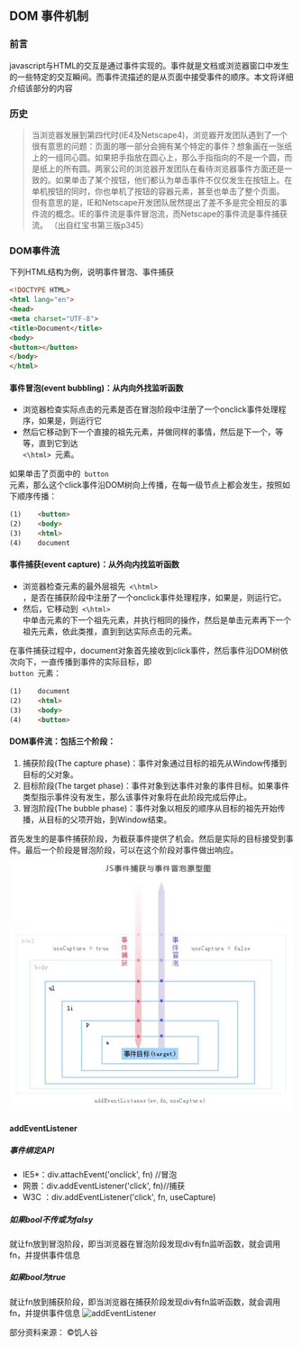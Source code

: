 ## DOM 事件机制
### 前言
javascript与HTML的交互是通过事件实现的。事件就是文档或浏览器窗口中发生的一些特定的交互瞬间。而事件流描述的是从页面中接受事件的顺序。本文将详细介绍该部分的内容
### 历史
> 当浏览器发展到第四代时(IE4及Netscape4)，浏览器开发团队遇到了一个很有意思的问题：页面的哪一部分会拥有某个特定的事件？想象画在一张纸上的一组同心圆。如果把手指放在圆心上，那么手指指向的不是一个圆，而是纸上的所有圆。两家公司的浏览器开发团队在看待浏览器事件方面还是一致的。如果单击了某个按钮，他们都认为单击事件不仅仅发生在按钮上。在单机按钮的同时，你也单机了按钮的容器元素，甚至也单击了整个页面。 
> 但有意思的是，IE和Netscape开发团队居然提出了差不多是完全相反的事件流的概念。IE的事件流是事件冒泡流，而Netscape的事件流是事件捕获流。
> （出自红宝书第三版p345）

### DOM事件流
下列HTML结构为例，说明事件冒泡、事件捕获
```html
<!DOCTYPE HTML>
<html lang="en">
<head>
<meta charset="UTF-8">
<title>Document</title>
<body>
<button></button>
</body>    
</html>
```
#### 事件冒泡(event bubbling)：从内向外找监听函数
* 浏览器检查实际点击的元素是否在冒泡阶段中注册了一个onclick事件处理程序，如果是，则运行它
* 然后它移动到下一个直接的祖先元素，并做同样的事情，然后是下一个，等等，直到它到达<code> <\html> </code>元素。

如果单击了页面中的<code> button </code>元素，那么这个click事件沿DOM树向上传播，在每一级节点上都会发生，按照如下顺序传播：
```html
(1)    <button>
(2)    <body>
(3)    <html>
(4)    document
```
#### 事件捕获(event capture)：从外向内找监听函数
* 浏览器检查元素的最外层祖先<code> <\html> </code>，是否在捕获阶段中注册了一个onclick事件处理程序，如果是，则运行它。
* 然后，它移动到<code> <\html> </code>中单击元素的下一个祖先元素，并执行相同的操作，然后是单击元素再下一个祖先元素，依此类推，直到到达实际点击的元素。

在事件捕获过程中，document对象首先接收到click事件，然后事件沿DOM树依次向下，一直传播到事件的实际目标，即<code> button </code>元素：
```html
(1)    document
(2)    <html>
(3)    <body>
(4)    <button>
```

#### DOM事件流：包括三个阶段：

1. 捕获阶段(The capture phase)：事件对象通过目标的祖先从Window传播到目标的父对象。
2. 目标阶段(The target phase)：事件对象到达事件对象的事件目标。如果事件类型指示事件没有发生，那么该事件对象将在此阶段完成后停止。
3. 冒泡阶段(The bubble phase)：事件对象以相反的顺序从目标的祖先开始传播，从目标的父项开始，到Window结束。

首先发生的是事件捕获阶段，为截获事件提供了机会。然后是实际的目标接受到事件。最后一个阶段是冒泡阶段，可以在这个阶段对事件做出响应。
![DOM事件流](event_target.png)

#### addEventListener
##### 事件绑定API
* IE5*：div.attachEvent('onclick', fn) //冒泡
* 网景：div.addEventListener('click', fn)//捕获
* W3C ：div.addEventListener('click', fn, useCapture)
##### 如果bool不传或为falsy
就让fn放到冒泡阶段，即当浏览器在冒泡阶段发现div有fn监听函数，就会调用fn，并提供事件信息
##### 如果bool为true
就让fn放到捕获阶段，即当浏览器在捕获阶段发现div有fn监听函数，就会调用fn，并提供事件信息
![addEventListener](addEventListener.png)

部分资料来源： &copy;饥人谷
